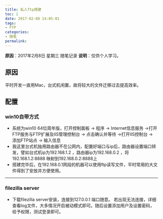 ```yaml
---
title: 私人ftp搭建
toc: 1
date: 2017-02-08 14:05:01
tags:
- FTP
categories:
- 随笔
permalink:
---
```

**原因**：2017年2月8日 星期三 随笔记录
**说明**：仅供个人学习。

<!-- more -->

## 原因
平时开发一直用Mac，台式机闲置，故将较大的文件迁移过去提高效率。

## 配置

### win10自带方式
- 系统为win10 64位周年版，打开控制面板 -> 程序 -> Internet信息服务 ->打开FTP服务与FTP扩展及IIS管理控制台 -> 点击确认并等待 ->打开IIS控制台 -> 添加FTP站点 -> 输入信息
- 我这里台式机独用路由器不在公网内，配置好端口与ip后，路由器设置端口转发，譬如台式机ip为192.168.1.2 ，路由器ip为192.168.0.2 ，将192.168.1.2:8888 映射到192.168.0.2:8888上
- 搭建完毕后，在192.168.0.1网段的机器可以使用ftp读写文件，平时常用的大文件得到了安放并方便使用。

---

### filezilla server

- 下载filezilla server安装，连接到127.0.0.1 端口随意。 若出现无法连接，详细查看log文件，大多情况开启被动模式即可。随后设置添加用户及设置密码，给予权限，测试登录即可。
